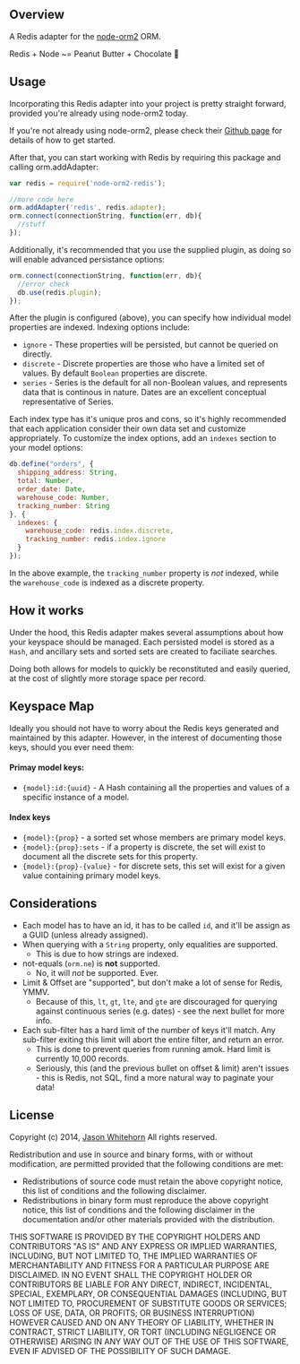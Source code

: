 ## Overview

A Redis adapter for the [node-orm2](https://github.com/dresende/node-orm2) ORM.

Redis + Node ~= Peanut Butter + Chocolate :blue_heart:

## Usage

Incorporating this Redis adapter into your project is pretty straight forward, provided you're already using node-orm2 today.

If you're not already using node-orm2, please check their [Github page](https://github.com/dresende/node-orm2) for details of how to get started.

After that, you can start working with Redis by requiring this package and calling orm.addAdapter:


```JavaScript
var redis = require('node-orm2-redis');

//more code here
orm.addAdapter('redis', redis.adapter);
orm.connect(connectionString, function(err, db){
  //stuff
});
```

Additionally, it's recommended that you use the supplied plugin, as doing so will enable advanced persistance options:

```JavaScript
orm.connect(connectionString, function(err, db){
  //error check
  db.use(redis.plugin);
});
```

After the plugin is configured (above), you can specify how individual model properties are indexed. Indexing options include:

* `ignore` - These properties will be persisted, but cannot be queried on directly.
* `discrete` - Discrete properties are those who have a limited set of values. By default `Boolean` properties are discrete.
* `series` - Series is the default for all non-Boolean values, and represents data that is continous in nature. Dates are an excellent conceptual representative of Series.

Each index type has it's unique pros and cons, so it's highly recommended that each application consider their own data set and customize appropriately. To customize the index options, add an `indexes` section to your model options:

```JavaScript
db.define("orders", {
  shipping_address: String,
  total: Number,
  order_date: Date,
  warehouse_code: Number,
  tracking_number: String
}, {
  indexes: {
    warehouse_code: redis.index.discrete,
    tracking_number: redis.index.ignore
  }
});
```

In the above example, the `tracking_number` property is _not_ indexed, while the `warehouse_code` is indexed as a discrete property.

## How it works

Under the hood, this Redis adapter makes several assumptions about how your keyspace should be managed.
Each persisted model is stored as a `Hash`, and ancillary sets and sorted sets are created to faciliate searches.

Doing both allows for models to quickly be reconstituted and easily queried, at the cost of slightly more storage space per record.

## Keyspace Map

Ideally you should not have to worry about the Redis keys generated and maintained by this adapter. However, in the interest of documenting those keys, should you ever need them:

#### Primay model keys:
* `{model}:id:{uuid}` - A Hash containing all the properties and values of a specific instance of a model.

#### Index keys
* `{model}:{prop}` - a sorted set whose members are primary model keys.
* `{model}:{prop}:sets` - if a property is discrete, the set will exist to document all the discrete sets for this property.
* `{model}:{prop}-{value}` - for discrete sets, this set will exist for a given value containing primary model keys.

## Considerations

* Each model has to have an id, it has to be called `id`, and it'll be assign as a GUID (unless already assigned).
* When querying with a `String` property, only equalities are supported.
  * This is due to how strings are indexed.
* not-equals (`orm.ne`) is **not** supported.
  * No, it will _not_ be supported. Ever.
* Limit & Offset are "supported", but don't make a lot of sense for Redis, YMMV.
  * Because of this, `lt`, `gt`, `lte`, and `gte` are discouraged for querying against continuous series (e.g. dates) - see the next bullet for more info.
* Each sub-filter has a hard limit of the number of keys it'll match. Any sub-filter exiting this limit will abort the entire filter, and return an error.
  * This is done to prevent queries from running amok. Hard limit is currently 10,000 records.
  * Seriously, this (and the previous bullet on offset & limit) aren't issues - this is Redis, not SQL, find a more natural way to paginate your data!

## License

Copyright (c) 2014, [Jason Whitehorn](https://github.com/jwhitehorn)
All rights reserved.

Redistribution and use in source and binary forms, with or without modification, are permitted provided that the following conditions are met:

* Redistributions of source code must retain the above copyright notice, this list of conditions and the following disclaimer.
* Redistributions in binary form must reproduce the above copyright notice, this list of conditions and the following disclaimer in the documentation and/or other materials provided with the distribution.

THIS SOFTWARE IS PROVIDED BY THE COPYRIGHT HOLDERS AND CONTRIBUTORS "AS IS" AND ANY EXPRESS OR IMPLIED WARRANTIES, INCLUDING, BUT NOT LIMITED TO, THE IMPLIED WARRANTIES OF MERCHANTABILITY AND FITNESS FOR A PARTICULAR PURPOSE ARE DISCLAIMED. IN NO EVENT SHALL THE COPYRIGHT HOLDER OR CONTRIBUTORS BE LIABLE FOR ANY DIRECT, INDIRECT, INCIDENTAL, SPECIAL, EXEMPLARY, OR CONSEQUENTIAL DAMAGES (INCLUDING, BUT NOT LIMITED TO, PROCUREMENT OF SUBSTITUTE GOODS OR SERVICES; LOSS OF USE, DATA, OR PROFITS; OR BUSINESS INTERRUPTION) HOWEVER CAUSED AND ON ANY THEORY OF LIABILITY, WHETHER IN CONTRACT, STRICT LIABILITY, OR TORT (INCLUDING NEGLIGENCE OR OTHERWISE) ARISING IN ANY WAY OUT OF THE USE OF THIS SOFTWARE, EVEN IF ADVISED OF THE POSSIBILITY OF SUCH DAMAGE.
